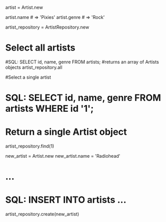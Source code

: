 artist = Artist.new

artist.name # => 'Pixies'
artist.genre # => 'Rock'

artist_repository = ArtistRepository.new

# Select all artists

#SQL: SELECT id, name, genre FROM artists;
#returns an array of Artists objects
artist_repository.all

#Select a single artist
# SQL: SELECT id, name, genre FROM artists WHERE id '1';
# Return a single Artist object
artist_repository.find(1)

new_artist = Artist.new
new_artist.name = 'Radiohead'
# ...
# SQL: INSERT INTO artists ...

artist_repository.create(new_artist)